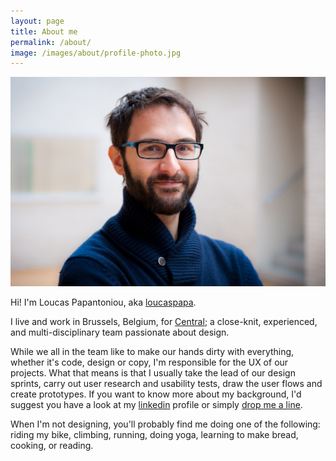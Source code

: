 ```yaml
---
layout: page
title: About me
permalink: /about/
image: /images/about/profile-photo.jpg
---
```


![](/images/about/profile-photo.jpg)

Hi! I'm Loucas Papantoniou, aka [loucaspapa][2].

I live and work in Brussels, Belgium, for [Central][2]; a close-knit, experienced, and multi-disciplinary team passionate about design.

While we all in the team like to make our hands dirty with everything, whether it's code, design or copy, I'm responsible for the UX of our projects. What that means is that I usually take the lead of our design sprints, carry out user research and usability tests, draw the user flows and create prototypes. If you want to know more about my background, I'd suggest you have a look at my [linkedin][3] profile or simply [drop me a line][4].

When I'm not designing, you'll probably find me doing one of the following: riding my bike, climbing, running, doing yoga, learning to make bread, cooking, or reading.

<!--  References -->
[1]: http://central.team/ "Central"
[2]: https://twitter.com/loucaspapa "loucaspapa twitter account"
[3]: https://www.linkedin.com/in/loucaspapa "loucaspapa linkedin profile"
[4]: mailto:loucaspapa@gmail.com "contact me"
